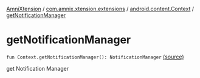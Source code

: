 [AmniXtension](../../index.md) / [com.amnix.xtension.extensions](../index.md) / [android.content.Context](index.md) / [getNotificationManager](./get-notification-manager.md)

# getNotificationManager

`fun Context.getNotificationManager(): NotificationManager` [(source)](https://github.com/AmniX/AmniXTension/tree/master/AmniXtension/src/main/java/com/amnix/xtension/extensions/ContextExtension.kt#L538)

get Notification Manager

